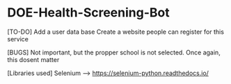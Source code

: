 # DOE-Health-Screening-Bot

[TO-DO]
Add a user data base
Create a website people can register for this service

[BUGS]
Not important, but the propper school is not selected. Once again, this dosent matter

[Libraries used]
Selenium --> https://selenium-python.readthedocs.io/
